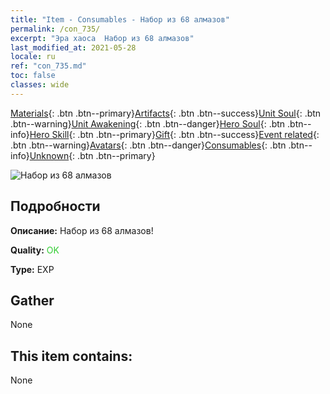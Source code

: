 ```yaml
---
title: "Item - Consumables - Набор из 68 алмазов"
permalink: /con_735/
excerpt: "Эра хаоса  Набор из 68 алмазов"
last_modified_at: 2021-05-28
locale: ru
ref: "con_735.md"
toc: false
classes: wide
---
```

 [Materials](/ItemsRU/){: .btn .btn--primary}[Artifacts](/ItemsRU/Artifacts/){: .btn .btn--success}[Unit Soul](/ItemsRU/UnitSoul/){: .btn .btn--warning}[Unit Awakening](/ItemsRU/UnitAwakening/){: .btn .btn--danger}[Hero Soul](/ItemsRU/HeroSoul/){: .btn .btn--info}[Hero Skill](/ItemsRU/HeroSkill/){: .btn .btn--primary}[Gift](/ItemsRU/Gift/){: .btn .btn--success}[Event related](/ItemsRU/Events/){: .btn .btn--warning}[Avatars](/ItemsRU/Avatars/){: .btn .btn--danger}[Consumables](/ItemsRU/Consumables/){: .btn .btn--info}[Unknown](/ItemsRU/Unknown/){: .btn .btn--primary}

 ![Набор из 68 алмазов](/images/t/i_tool_30271.png)

## Подробности
 **Описание:** Набор из 68 алмазов!

 **Quality:** <span style="color: #32CD32">OK</span>

 **Type:** EXP

## Gather

  None

## This item contains:

  None

